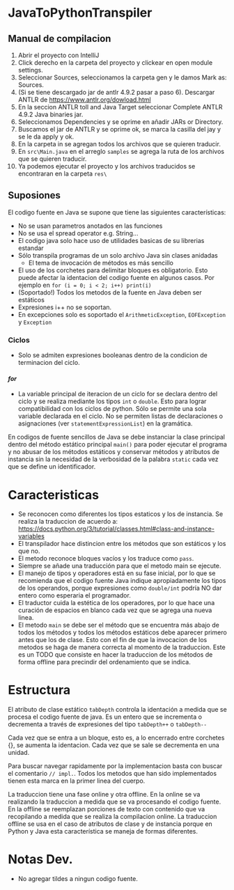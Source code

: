 # JavaToPythonTranspiler

## Manual de compilacion

1. Abrir el proyecto con IntelliJ
2. Click derecho en la carpeta del proyecto y clickear en open module settings.
3. Seleccionar Sources, seleccionamos la carpeta gen y le damos Mark as: Sources.
4. (Si se tiene descargado jar de antlr 4.9.2 pasar a paso 6). Descargar ANTLR de https://www.antlr.org/dowload.html
5. En la seccion ANTLR toll and Java Target seleccionar Complete ANTLR 4.9.2 Java binaries jar.
6. Seleccionamos Dependencies y se oprime en añadir JARs or Directory.
7. Buscamos el jar de ANTLR y se oprime ok, se marca la casilla del jay y se le da apply y ok.
8. En la carpeta in se agregan todos los archivos que se quieren traducir.
9. En `src\Main.java` en el arreglo `samples` se agrega la ruta de los archivos que se quieren traducir.
10. Ya podemos ejecutar el proyecto y los archivos traducidos se encontraran en la carpeta `res\`

## Suposiones
El codigo fuente en Java se supone que tiene las siguientes características:   
- No se usan parametros anotados en las funciones    
- No se usa el spread operator e.g. String...   
- El codigo java solo hace uso de utilidades basicas de su librerias estandar   
- Sólo transpila programas de un solo archivo Java sin clases anidadas    
    * El tema de invocación de métodos es más sencillo    
- El uso de los corchetes para delimitar bloques es obligatorio. Esto puede afectar
  la identacion del codigo fuente en algunos casos. Por ejemplo en `for (i = 0; i < 2; i++) print(i)` 
- (Soportado!) Todos los metodos de la fuente en Java deben ser estáticos   
- Expresiones i++ no se soportan.
- En excepciones solo es soportado el `ArithmeticException`, `EOFException`  y `Exception` 
### Ciclos
- Solo se admiten expresiones booleanas dentro de la condicion de terminacion
  del ciclo.
#### *for*
- La variable principal de iteracion de un ciclo for se declara dentro del 
  ciclo y se realiza mediante los tipos `int` o `double`. Esto para lograr
  compatibilidad con los ciclos de python.
  Sólo se permite una sola variable declarada en el ciclo. No se permiten
  listas de declaraciones o asignaciones (ver `statementExpressionList`) en
  la gramática.



En codigos de fuente sencillos de Java se debe instanciar la clase principal dentro del
método estático principal `main()` para poder ejecutar el programa y no abusar de los 
métodos estáticos y conservar métodos y atributos de instancia sin la necesidad de la 
verbosidad de la palabra `static` cada vez que se define un identificador.

# Caracteristicas
- Se reconocen como diferentes los tipos estaticos y los de instancia. Se realiza la
  traduccion de acuerdo a: https://docs.python.org/3/tutorial/classes.html#class-and-instance-variables
- El transpilador hace distincion entre los métodos que son estáticos y los que no.
- El metodo reconoce bloques vacíos y los traduce como `pass`.
- Siempre se añade una traducción para que el metodo main se ejecute.
- El manejo de tipos y operadores está en su fase inicial, por lo que se recomienda
  que el codigo fuente Java indique apropiadamente los tipos de los operandos, porque
  expresiones como `double/int` podría NO dar entero como esperaria el programador.
- El traductor cuida la estética de los operadores, por lo que hace una curación
  de espacios en blanco cada vez que se agrega una nueva linea.
- El metodo `main` se debe ser el método que se encuentra más abajo de todos los métodos y 
  todos los métodos estáticos debe aparecer primero antes que los de clase. Esto con el 
  fin de que la invocacion de los metodos se haga de manera correcta al momento de la
  traduccion. Este es un TODO que consiste en hacer la traduccion de los métodos de forma
  offline para precindir del ordenamiento que se indica. 

# Estructura
El atributo de clase estático `tabDepth` controla la identación a medida que se procesa
el codigo fuente de java. Es un entero que se incrementa o decrementa a través
de expresiones del tipo `tabDepth++` o `tabDepth--`   

Cada vez que se entra a un bloque, esto es, a lo encerrado entre corchetes {},
se aumenta la identacion. Cada vez que se sale se decrementa en una unidad.

Para buscar navegar rapidamente por la implementacion basta con buscar el comentario
`// impl.`. Todos los metodos que han sido implementados tienen esta marca en la primer
linea del cuerpo.

La traduccion tiene una fase online y otra offline. En la online se va realizando la traduccion
a medida que se va procesando el codigo fuente. En la offline se reemplazan porciones de texto
con contenido que va recopilando a medida que se realiza la compilacion online. La traduccion
offline se usa en el caso de atributos de clase y de instancia porque en Python y Java esta
característica se maneja de formas diferentes.


# Notas Dev.
- No agregar tildes a ningun codigo fuente.
